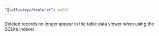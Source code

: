 ```yaml
---
"@latticexyz/explorer": patch
---
```


Deleted records no longer appear in the table data viewer when using the SQLite indexer.
